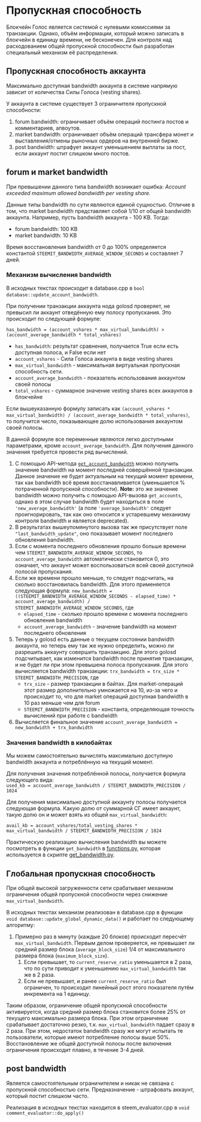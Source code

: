 # Пропускная способность

Блокчейн Голос является системой с нулевыми комиссиями за транзакции. Однако, объём информации, который можно записать в блокчейн в единицу времени, не бесконечен. Для контроля над расходованием общей пропускной способности был разработан специальный механизм её распределения. 

## Пропускная способность аккаунта

Максимально доступная bandwidth аккаунта в системе напрямую зависит от количества Силы Голоса \(vesting shares\).

У аккаунта в системе существует 3 ограничителя пропускной способности:

1. forum bandwidth: ограничивает объём операций постинга постов и комментариев, апвоутов.
2. market bandwidth: ограничивает объём операций трансфера монет и выставления/отмены рыночных ордеров на внутренней бирже.
3. post bandwidth: штрафует аккаунт уменьшением выплаты за пост, если аккаунт постит слишком много постов.

## forum и market bandwidth

При превышении данного типа bandwidth возникает ошибка: _Account exceeded maximum allowed bandwidth per vesting share._

Данные типы bandwidth по сути являются единой сущностью. Отличие в том, что market bandwidth представляет собой 1/10 от общей bandwidth аккаунта. Например, пусть bandwidth аккаунта - 100 KB. Тогда:

* forum bandwidth: 100 KB
* market bandwidth: 10 KB

Время восстановления bandwidth от 0 до 100% определяется константой `STEEMIT_BANDWIDTH_AVERAGE_WINDOW_SECONDS` и составляет 7 дней.

### Механизм вычисления bandwidth

В исходных текстах происходит в database.cpp в `bool database::update_account_bandwidth`.

При получении транзакции аккаунта нода golosd проверяет, не превысил ли аккаунт отведённую ему полосу пропускания. Это происходит по следующей формуле:

`has_bandwidth = (account_vshares * max_virtual_bandwidth) > (account_average_bandwidth * total_vshares)`

* `has_bandwidth`: результат сравнения, получается True если есть доступная полоса, и False если нет
* `account_vshares` - Сила Голоса аккаунта в виде vesting shares
* `max_virtual_bandwidth` - максимальная виртуальная пропускная способность сети. 
* `account_average_bandwidth` - показатель использования аккаунтом своей полосы
* `total_vshares` - суммарное значение vesting shares всех аккаунтов в блокчейне

Если вышеуказанную формулу записать как `(account_vshares * max_virtual_bandwidth) / (account_average_bandwidth * total_vshares)`, то получится число, показывающее долю использования аккаунтом своей полосы.

В данной формуле все переменные являются легко доступными параметрами, кроме `account_average_bandwidth`. Для получения данного значения требуется провести ряд вычислений.

1. С помощью API-метода [`get_account_bandwidth`](../api/api-golos-ch1.md) можно получить значение bandwidth на момент последней совершённой транзакции. Данное значение не будет актуальным на текущий момент времени, так как bandwidth всё время восстанавливается \(уменьшается % потраченной пропускной способности\). **Note:** это же значение bandwidth можно получить с помощью API-вызова `get_accounts`, однако в этом случае bandwidth будет находиться в поле `'new_average_bandwidth'` \(а поле `'average_bandwidth'` следует проигнорировать, так как оно относится к устаревшему механизму контроля bandwidth и является deprecated\).
2. В результатах вышеупомянутого вызова так же присутствует поле `"last_bandwidth_update"`, оно показывает момент последнего обновления bandwidth.
3. Если с момента последнего обновления прошло больше времени чем `STEEMIT_BANDWIDTH_AVERAGE_WINDOW_SECONDS`, то `account_average_bandwidth` автоматически становится 0, это означает, что аккаунт может воспользоваться всей своей доступной полосой пропускания.
4. Если же времени прошло меньше, то следует подсчитать, на сколько восстановилась bandwidth. Для этого применяется следующая формула: `new_bandwidth = ((STEEMIT_BANDWIDTH_AVERAGE_WINDOW_SECONDS - elapsed_time) * account_average_bandwidth) / STEEMIT_BANDWIDTH_AVERAGE_WINDOW_SECONDS`, где
   * `elapsed_time` - сколько прошло времени с момента последнего обновления bandwidth
   * `account_average_bandwidth` - значение bandwidth на момент последнего обновления
5. Теперь у golosd есть данные о текущем состоянии bandwidth аккаунта, но теперь ему так же нужно определить, можно ли разрешить аккаунту совершить транзакцию. Для этого golosd подсчитывает, как изменится bandwidth после принятия транзакции, и не будет ли при этом превышена полоса пропускания. Для этого вычисляется bandwidth транзакции: `trx_bandwidth = trx_size * STEEMIT_BANDWIDTH_PRECISION`, где  
   * `trx_size` - размер транзакции в байтах. Для market-операций этот размер дополнительно умножается на 10, из-за чего и происходит то, что для market операций доступная bandwidth в 10 раз меньше чем для forum
   * `STEEMIT_BANDWIDTH_PRECISION` - константа, определяющая точность вычислений при работе с bandwidth
6. Вычисляется финальное значение `account_average_bandwidth = new_bandwidth + trx_bandwidth`

### Значения bandwidth в килобайтах

Мы можем самостоятельно вычислять максимально доступную bandwidth аккаунта и потреблённую на текущий момент.

Для получения значения потреблённой полосы, получается формула следующего вида:  
`used_kb = account_average_bandwidth / STEEMIT_BANDWIDTH_PRECISION / 1024`

Для получения максимально доступной аккаунту полосы получается следующая формула. Какую долю от суммарной СГ имеет аккаунт, такую долю он и может взять из общей `max_virtual_bandwidth`:

`avail_kb = account_vshares/total_vesting_shares * max_virtual_bandwidth / STEEMIT_BANDWIDTH_PRECISION / 1024`

Практическую реализацию вычисления bandwidth вы можете посмотреть в функции `get_bandwidth` в [functions.py](https://github.com/bitfag/golos-scripts/blob/master/functions.py), которая используется в скрипте [get\_bandwidth.py](https://github.com/bitfag/golos-scripts/blob/master/get_bandwidth.py).

## Глобальная пропускная способность

При общей высокой загруженности сети срабатывает механизм ограничения общей пропускной способности через снижение `max_virtual_bandwidth`.

В исходных текстах механизм реализован в database.cpp в функции `void database::update_global_dynamic_data()` и работает по следующему алгоритму:

1. Примерно раз в минуту \(каждые 20 блоков\) происходит пересчёт `max_virtual_bandwidth`. Первым делом проверяется, не превышает ли средний размер блока \(`average_block_size`\) 1/4 от максимального размера блока \(`maximum_block_size`\).
   1. Если превышает, то `current_reserve_ratio` уменьшается в 2 раза, что по сути приводит к уменьшению `max_virtual_bandwidth` так же в 2 раза.
   2. Если не превышает, и ранее `current_reserve_ratio` был ограничен, то происходит линейный рост этого показателя путём инкремента на 1 единицу.

Таким образом, ограничение общей пропускной способности активируется, когда средний размер блока становится более 25% от текущего максимально размера блока. При этом ограничение срабатывает достаточно резко, т.к. `max_virtual_bandwidth` падает сразу в 2 раза. При этом, недостаток bandwidth сразу же могут испытать те пользователи, которые имеют потребление полосы выше 50%. Восстановление же общей доступной полосы после включения ограничения происходит плавно, в течение 3-4 дней.

## post bandwidth

Является самостоятельным ограничителем и никак не связана с пропускной способностью сети. Предназначение - штрафовать аккаунт, который постит слишком часто.

Реализация в исходных текстах находится в steem\_evaluator.cpp в `void comment_evaluator::do_apply()`

